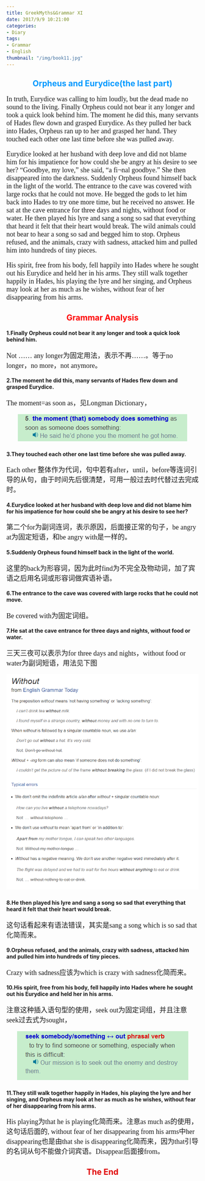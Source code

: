 ```yaml
---
title: GreekMyths&Grammar XI
date: 2017/9/9 10:21:00
categories: 
- Diary
tags:
- Grammar
- English
thumbnail: "/img/book11.jpg"
---
```


## <font color=#0099ff><center> Orpheus and Eurydice(the last part)</center></font> ##

<font size=4 face="微软雅黑">

In truth, Eurydice was calling to him loudly, but the dead made no sound to the living. Finally Orpheus could not bear it any longer and took a quick look behind him. The moment he did this, many servants of Hades flew down and grasped Eurydice. As they pulled her back into Hades, Orpheus ran up to her and grasped her hand. They touched each other one last time before she was pulled away.

Eurydice looked at her husband with deep love and did not blame him for his impatience for how could she be angry at his desire to see her? “Goodbye, my love,” she said, “a fi¬nal goodbye.” She then disappeared into the darkness.
Suddenly Orpheus found himself back in the light of the world. The entrance to the cave was covered with large rocks that he could not move. He begged the gods to let him back into Hades to try one more time, but he received no answer. He sat at the cave entrance for three days and nights, without food or water. He then played his lyre and sang a song so sad that everything that heard it felt that their heart would break. The wild animals could not bear to hear a song so sad and begged him to stop. Orpheus refused, and the animals, crazy with sadness, attacked him and pulled him into hundreds of tiny pieces.

His spirit, free from his body, fell happily into Hades where he sought out his Eurydice and held her in his arms. They still walk together happily in Hades, his playing the lyre and her singing, and Orpheus may look at her as much as he wishes, without fear of her disappearing from his arms.



</font>

## <font color=red><center>Grammar Analysis</center> </font> ##

#### 1.Finally Orpheus could not bear it any longer and took a quick look behind him.  

<font size=4 face="微软雅黑">

Not …… any longer为固定用法，表示不再……。等于no longer，no more，not anymore。

</font>

#### 2.The moment he did this, many servants of Hades flew down and grasped Eurydice.  

<font size=4 face="微软雅黑">

The moment=as soon as，见Longman Dictionary，

<center>

![Grammar-first](GreekMyths-Grammar11/Grammar-first.png)

</center>

</font>

#### 3.They touched each other one last time before she was pulled away.

<font size=4 face="微软雅黑">
Each other 整体作为代词，句中若有after，until，before等连词引导的从句，由于时间先后很清楚，可用一般过去时代替过去完成时。


</font>

#### 4.Eurydice looked at her husband with deep love and did not blame him for his impatience for how could she be angry at his desire to see her? 

<font size=4 face="微软雅黑">
第二个for为副词连词，表示原因，后面接正常的句子，be angry at为固定短语，和be angry with是一样的。
</font>

#### 5.Suddenly Orpheus found himself back in the light of the world.  

<font size=4 face="微软雅黑">
这里的back为形容词，因为此时find为不完全及物动词，加了宾语之后用名词或形容词做宾语补语。


</font>

#### 6.The entrance to the cave was covered with large rocks that he could not move. 

<font size=4 face="微软雅黑">
Be covered with为固定词组。
</font>


#### 7.He sat at the cave entrance for three days and nights, without food or water.  


<font size=4 face="微软雅黑">
三天三夜可以表示为for three days and nights，without food or water为副词短语，用法见下图

<center>

![Grammar-second](GreekMyths-Grammar11/Grammar-second.png)

</center>

</font>

#### 8.He then played his lyre and sang a song so sad that everything that heard it felt that their heart would break. 

<font size=4 face="微软雅黑">
这句话看起来有语法错误，其实是sang a song which is so sad that化简而来。

</font>


#### 9.Orpheus refused, and the animals, crazy with sadness, attacked him and pulled him into hundreds of tiny pieces. 

<font size=4 face="微软雅黑">
Crazy with sadness应该为which is crazy with sadness化简而来。
</font>


#### 10.His spirit, free from his body, fell happily into Hades where he sought out his Eurydice and held her in his arms.

<font size=4 face="微软雅黑">
注意这种插入语句型的使用，seek out为固定词组，并且注意seek过去式为sought，

<center>

![Grammar-third](GreekMyths-Grammar11/Grammar-third.png)

</center>

</font>

#### 11.They still walk together happily in Hades, his playing the lyre and her singing, and Orpheus may look at her as much as he wishes, without fear of her disappearing from his arms.

<font size=4 face="微软雅黑">
His playing为that he is playing化简而来。注意as much as的使用，这句话后面的, without fear of her disappearing from his arms中her disappearing也是由that she is disappearing化简而来，因为that引导的名词从句不能做介词宾语。Disappear后面接from。
</font>

## <font color=yellowish><center>The End</center> ##
